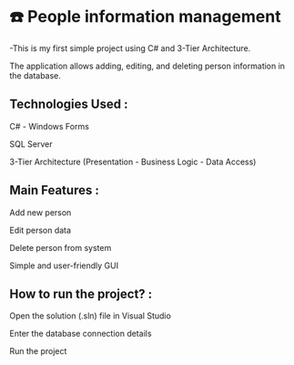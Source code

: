 # ☎️ People information management


-This is my first simple project using C# and 3-Tier Architecture.

The application allows adding, editing, and deleting person information in the database.

## Technologies Used :

C# - Windows Forms

SQL Server

3-Tier Architecture (Presentation - Business Logic - Data Access)

## Main Features :

Add new person

Edit person data

Delete person from system

Simple and user-friendly GUI

## How to run the project? :

Open the solution (.sln) file in Visual Studio

Enter the database connection details

Run the project








